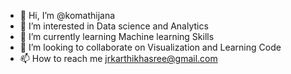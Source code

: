 - 👋 Hi, I’m @komathijana
- 👀 I’m interested in Data science and Analytics 
- 🌱 I’m currently learning Machine learning Skills 
- 💞️ I’m looking to collaborate on Visualization and Learning Code
- 📫 How to reach me jrkarthikhasree@gmail.com

<!---
komathijana/komathijana is a ✨ special ✨ repository because its `README.md` (this file) appears on your GitHub profile.
You can click the Preview link to take a look at your changes.
--->
